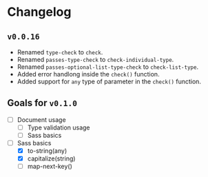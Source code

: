 # Changelog

## `v0.0.16`

- Renamed `type-check` to `check`.
- Renamed `passes-type-check` to `check-individual-type`.
- Renamed `passes-optional-list-type-check` to `check-list-type`.
- Added error handlong inside the `check()` function.
- Added support for `any` type of parameter in the `check()` function.

## Goals for `v0.1.0`
  - [ ] Document usage
    - [ ] Type validation usage
    - [ ] Sass basics
  - [ ] Sass basics
    - [x] to-string(any)
    - [x] capitalize(string)
    - [ ] map-next-key()
